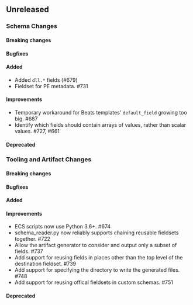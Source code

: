 <!-- When adding an entry to the Changelog:

- Please follow the Keep a Changelog: http://keepachangelog.com/ guidelines.
- Please insert your changelog line ordered by PR ID.
- Make sure you add your entry to the correct section (schema or tooling).

Thanks, you're awesome :-) -->

## Unreleased

### Schema Changes

#### Breaking changes

#### Bugfixes

#### Added
* Added `dll.*` fields (#679)
* Fieldset for PE metadata. #731

#### Improvements

* Temporary workaround for Beats templates' `default_field` growing too big. #687
* Identify which fields should contain arrays of values, rather than scalar values. #727, #661

#### Deprecated


### Tooling and Artifact Changes

#### Breaking changes

#### Bugfixes

#### Added

#### Improvements

* ECS scripts now use Python 3.6+. #674
* schema_reader.py now reliably supports chaining reusable fieldsets together. #722
* Allow the artifact generator to consider and output only a subset of fields. #737
* Add support for reusing fields in places other than the top level of the destination fieldset. #739
* Add support for specifying the directory to write the generated files. #748
* Add support for reusing offical fieldsets in custom schemas. #751

#### Deprecated


<!-- All empty sections:

## Unreleased

### Schema Changes
### Tooling and Artifact Changes

#### Breaking changes

#### Bugfixes

#### Added

#### Improvements

#### Deprecated

-->

